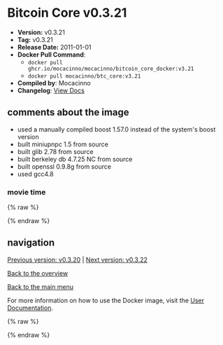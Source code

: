 # Bitcoin Core v0.3.21

- **Version:** v0.3.21
- **Tag:** v0.3.21
- **Release Date:** 2011-01-01
- **Docker Pull Command**:
  - `docker pull ghcr.io/mocacinno/mocacinno/bitcoin_core_docker:v3.21`
  - `docker pull mocacinno/btc_core:v3.21`
- **Compiled by**: Mocacinno
- **Changelog**: [View Docs](https://github.com/bitcoin/bitcoin/tree/v0.3.21/doc)

## comments about the image

- used a manually compiled boost 1.57.0 instead of the system's boost version
- built miniupnpc 1.5 from source
- built glib 2.78 from source
- built berkeley db 4.7.25 NC from source
- built openssl 0.9.8g from source
- used gcc4.8

### movie time

{% raw %}
<link rel="stylesheet" href="https://mocacinno.com/asciinema-player.css">
   <div id="fullnode"></div>
   <script src="https://mocacinno.com/asciinema-player.min.js"></script>
   <script>
      AsciinemaPlayer.create('./casts/v0.3.21.cast', document.getElementById('fullnode'));
   </script>
{% endraw %}

## navigation

[Previous version: v0.3.20](./v3.20.md) | [Next version: v0.3.22](./v3.22.md)

[Back to the overview](./Readme.md)

[Back to the main menu](../Readme.md)

For more information on how to use the Docker image, visit the [User Documentation](../userdocs/Readme.md).

<!-- Google tag (gtag.js) -->
{% raw %}
<script async src="https://www.googletagmanager.com/gtag/js?id=G-BPC6NC6FF9"></script>
<script>
  window.dataLayer = window.dataLayer || [];
  function gtag(){dataLayer.push(arguments);}
  gtag('js', new Date());
  gtag('config', 'G-BPC6NC6FF9');
</script>
{% endraw %}

